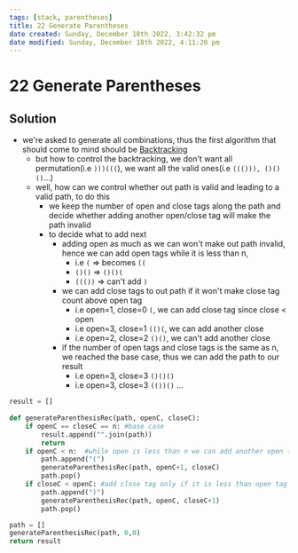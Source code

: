 ```yaml
---
tags: [stack, parentheses]
title: 22 Generate Parentheses
date created: Sunday, December 18th 2022, 3:42:32 pm
date modified: Sunday, December 18th 2022, 4:11:20 pm
---
```


# 22 Generate Parentheses

## Solution

- we're asked to generate all combinations, thus the first algorithm that should come to mind should be [Backtracking](Algo/Fundamental%20Algorithms/Recursion/Backtracking.md)
	- but how to control the backtracking, we don't want all permutation(i.e `)))(((`), we want all the valid ones(i.e `((())), ()()()`…)
	- well, how can we control whether out path is valid and leading to a valid path, to do this
		- we keep the number of open and close tags along the path and decide whether adding another open/close tag will make the path invalid
		- to decide what to add next
			- adding open as much as we can won't make out path invalid, hence we can add open tags while it is less than n,  
				- i.e `(` => becomes `((`
				- `()()` => `()()(`
				- `((())` => can't add `)`
			- we can add close tags to out path if it won't make close tag count above open tag
				- i.e open=1, close=0 `(`, we can add close tag since close < open
				- i.e open=3, close=1 `(()(`, we can add another close
				- i.e open=2, close=2 `()()`, we can't add another close
			- if the number of open tags and close tags is the same as n, we reached the base case, thus we can add the path to our result
				- i.e open=3, close=3 `()()()`
				- i.e open=3, close=3 `(())()` …

```python
result = []
    
def generateParenthesisRec(path, openC, closeC):
    if openC == closeC == n: #base case
        result.append("".join(path))
        return
    if openC < n:  #while open is less than n we can add another open tag
        path.append("(")
        generateParenthesisRec(path, openC+1, closeC)
        path.pop()
    if closeC < openC: #add close tag only if it is less than open tag's count 
        path.append(")")
        generateParenthesisRec(path, openC, closeC+1)
        path.pop()        

path = []
generateParenthesisRec(path, 0,0)
return result
```
